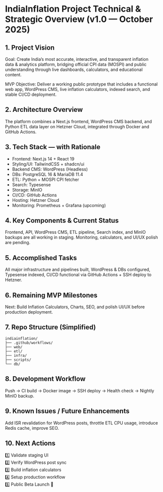 # IndiaInflation Project Technical & Strategic Overview (v1.0 — October 2025)

## 1. Project Vision
Goal: Create India’s most accurate, interactive, and transparent inflation data & analytics platform, bridging official CPI data (MOSPI) and public understanding through live dashboards, calculators, and educational content.

MVP Objective: Deliver a working public prototype that includes a functional web app, WordPress CMS, live inflation calculators, indexed search, and stable CI/CD deployment.

## 2. Architecture Overview
The platform combines a Next.js frontend, WordPress CMS backend, and Python ETL data layer on Hetzner Cloud, integrated through Docker and GitHub Actions.

## 3. Tech Stack — with Rationale
- Frontend: Next.js 14 + React 19
- Styling/UI: TailwindCSS + shadcn/ui
- Backend CMS: WordPress (Headless)
- DBs: PostgreSQL 16 & MariaDB 11.4
- ETL: Python + MOSPI CPI fetcher
- Search: Typesense
- Storage: MinIO
- CI/CD: GitHub Actions
- Hosting: Hetzner Cloud
- Monitoring: Prometheus + Grafana (upcoming)

## 4. Key Components & Current Status
Frontend, API, WordPress CMS, ETL pipeline, Search index, and MinIO backups are all working in staging. Monitoring, calculators, and UI/UX polish are pending.

## 5. Accomplished Tasks
All major infrastructure and pipelines built, WordPress & DBs configured, Typesense indexed, CI/CD functional via GitHub Actions + SSH deploy to Hetzner.

## 6. Remaining MVP Milestones
Next: Build Inflation Calculators, Charts, SEO, and polish UI/UX before production deployment.

## 7. Repo Structure (Simplified)
```
indiainflation/
├── .github/workflows/
├── web/
├── etl/
├── infra/
├── scripts/
└── db/
```

## 8. Development Workflow
Push → CI build → Docker image → SSH deploy → Health check → Nightly MinIO backup.

## 9. Known Issues / Future Enhancements
Add ISR revalidation for WordPress posts, throttle ETL CPU usage, introduce Redis cache, improve SEO.

## 10. Next Actions
1️⃣ Validate staging UI  
2️⃣ Verify WordPress post sync  
3️⃣ Build inflation calculators  
4️⃣ Setup production workflow  
5️⃣ Public Beta Launch 🎉
